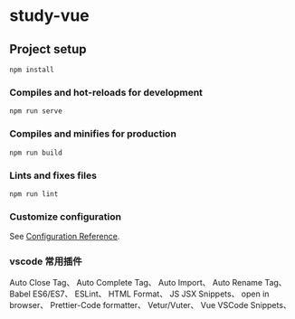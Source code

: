 # study-vue

## Project setup
```
npm install
```

### Compiles and hot-reloads for development
```
npm run serve
```

### Compiles and minifies for production
```
npm run build
```

### Lints and fixes files
```
npm run lint
```

### Customize configuration
See [Configuration Reference](https://cli.vuejs.org/config/).


### vscode 常用插件
Auto Close Tag、
Auto Complete Tag、
Auto Import、
Auto Rename Tag、
Babel ES6/ES7、
ESLint、
HTML Format、
JS JSX Snippets、
open in browser、
Prettier-Code formatter、
Vetur/Vuter、
Vue VSCode Snippets、

